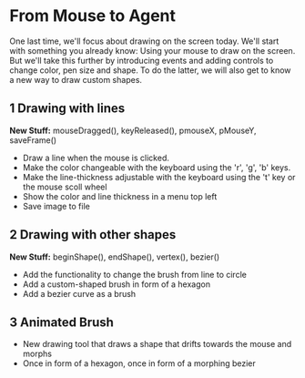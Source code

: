 # From Mouse to Agent

One last time, we'll focus about drawing on the screen today. We'll start with something you already know: Using your mouse to draw on the screen. But we'll take this further by introducing events and adding controls to change color, pen size and shape. To do the latter, we will also get to know a new way to draw custom shapes.

## 1 Drawing with lines
**New Stuff:** mouseDragged(), keyReleased(), pmouseX, pMouseY, saveFrame()  

* Draw a line when the mouse is clicked.
* Make the color changeable with the keyboard using the 'r', 'g', 'b' keys. 
* Make the line-thickness adjustable with the keyboard using the 't' key or the mouse scoll wheel
* Show the color and line thickness in a menu top left
* Save image to file
 
## 2 Drawing with other shapes
**New Stuff:** beginShape(), endShape(), vertex(), bezier()

* Add the functionality to change the brush from line to circle
* Add a custom-shaped brush in form of a hexagon
* Add a bezier curve as a brush

## 3 Animated Brush

* New drawing tool that draws a shape that drifts towards the mouse and morphs
* Once in form of a hexagon, once in form of a morphing bezier



